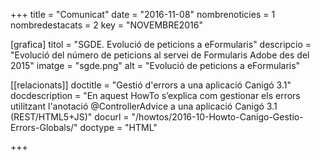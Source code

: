 +++
title             	= "Comunicat"
date	 	  		= "2016-11-08"
nombrenoticies   	= 1
nombredestacats   	= 2
key 		  		= "NOVEMBRE2016"



[grafica]
titol      = "SGDE. Evolució de peticions a eFormularis"
descripcio = "Evolució del número de peticions al servei de Formularis Adobe des del 2015"
imatge     = "sgde.png"
alt        = "Evolució de peticions a eFormularis"

[[relacionats]]
doctitle          = "Gestió d'errors a una aplicació Canigó 3.1"
docdescription    = "En aquest HowTo s’explica com gestionar els errors utilitzant l'anotació @ControllerAdvice a una aplicació Canigó 3.1 (REST/HTML5+JS)"
docurl            = "/howtos/2016-10-Howto-Canigo-Gestio-Errors-Globals/"
doctype           = "HTML"

+++
